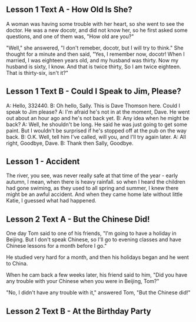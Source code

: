 ## Lesson 1 Text A - How Old Is She?

A woman was having some trouble with her heart, so she went to see the doctor. He was a new docotr, and did not know her, so he first asked some questions, and one of them was, "How old are you?"

"Well," she answered, "I don't remeber, docotr, but I will try to think." She thought for a minute and then said, "Yes, I remember now, docotr! When I married, I was eighteen years old, and my husband was thirty. Now my husband is sixty, I know. And that is twice thirty, So I am twice eighteen. That is thirty-six, isn't it?"

## Lesson 1 Text B - Could I Speak to Jim, Please?

A: Hello, 332440.
B: Oh hello, Sally. This is Dave Thomson here. Could I speak to Jim please?
A: I'm afraid he's not in at the moment, Dave. He went out about an hour ago and he's not back yet.
B: Any idea when he might be back?
A: Well, he shouldn't be long. He said he was just going to get some paint. But I wouldn't be surprised if he's stopped off at the pub on the way back.
B: O.K. Well, tell him I've called, will you, and I'll try again later.
A: All right, Goodbye, Dave.
B: Thank then Sally, Goodbye.

## Lesson 1  - Accident

The river, you see, was never really safe at that time of the year - early autumn, I mean, when there is heavy rainfall. so when I heard the children had gone swiming, as they used to all spring and summer, I knew there might be an awful accident. And when they came home late without little Katie, I guessed what had happened.

## Lesson 2 Text A - But the Chinese Did!

One day Tom said to one of his friends, "I'm going to have a holiday in Beijing. But I don't speak Chinese, so I'll go to evening classes and have Chinese lessons for a month before I go."

He studied very hard for a month, and then his holidays began and he went to China.

When he cam back a few weeks later, his friend said to him, "Did you have any trouble with your Chinese when you were in Beijing, Tom?"

"No, I didn't have any trouble with it," answered Tom, "But the Chinese did!"

## Lesson 2 Text B - At the Birthday Party

